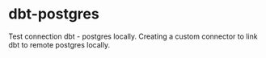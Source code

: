 # dbt-postgres
Test connection dbt - postgres locally.
Creating a custom connector to link dbt to remote postgres locally.
